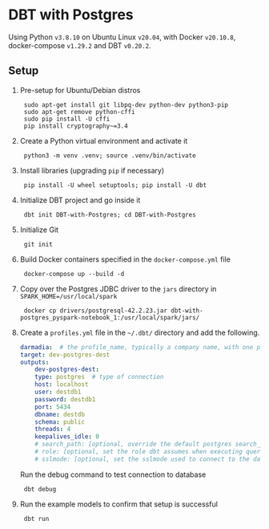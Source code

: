 # DBT with Postgres

Using Python `v3.8.10` on Ubuntu Linux `v20.04`, with Docker `v20.10.8`,
docker-compose `v1.29.2` and DBT `v0.20.2`.

## Setup

1. Pre-setup for Ubuntu/Debian distros

        sudo apt-get install git libpq-dev python-dev python3-pip
        sudo apt-get remove python-cffi
        sudo pip install -U cffi
        pip install cryptography~=3.4

2. Create a Python virtual environment and activate it

        python3 -m venv .venv; source .venv/bin/activate

3. Install libraries (upgrading `pip` if necessary)

        pip install -U wheel setuptools; pip install -U dbt

4. Initialize DBT project and go inside it

        dbt init DBT-with-Postgres; cd DBT-with-Postgres

5. Initialize Git

        git init

6. Build Docker containers specified in the `docker-compose.yml` file

        docker-compose up --build -d

7. Copy over the Postgres JDBC driver to the `jars` directory in `SPARK_HOME=/usr/local/spark`

        docker cp drivers/postgresql-42.2.23.jar dbt-with-postgres_pyspark-notebook_1:/usr/local/spark/jars/

8. Create a  `profiles.yml` file in the `~/.dbt/` directory and add the
   following.

    ```yaml
    darmadia:  # the profile_name, typically a company name, with one profile for each warehouse
    target: dev-postgres-dest
    outputs:
        dev-postgres-dest:
        type: postgres  # type of connection
        host: localhost  
        user: destdb1
        password: destdb1
        port: 5434
        dbname: destdb
        schema: public
        threads: 4
        keepalives_idle: 0
        # search_path: [optional, override the default postgres search_path]
        # role: [optional, set the role dbt assumes when executing queries]
        # sslmode: [optional, set the sslmode used to connect to the database]
    ```

    Run the debug command to test connection to database

        dbt debug

9. Run the example models to confirm that setup is successful

        dbt run
